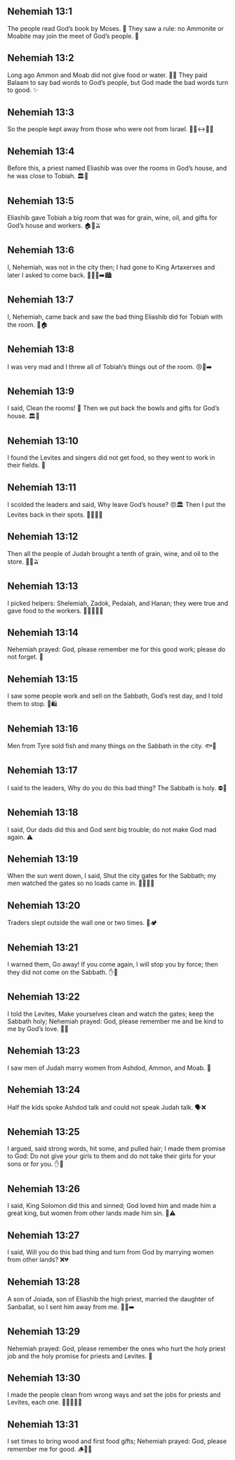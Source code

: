 ## Nehemiah 13:1
The people read God’s book by Moses. 📖 They saw a rule: no Ammonite or Moabite may join the meet of God’s people. 📝
## Nehemiah 13:2
Long ago Ammon and Moab did not give food or water. 🍞💧 They paid Balaam to say bad words to God’s people, but God made the bad words turn to good. ✨
## Nehemiah 13:3
So the people kept away from those who were not from Israel. 🚶‍♀️↔️🚶‍♂️
## Nehemiah 13:4
Before this, a priest named Eliashib was over the rooms in God’s house, and he was close to Tobiah. 🏛️🤝
## Nehemiah 13:5
Eliashib gave Tobiah a big room that was for grain, wine, oil, and gifts for God’s house and workers. 🏠🍇🫒
## Nehemiah 13:6
I, Nehemiah, was not in the city then; I had gone to King Artaxerxes and later I asked to come back. 🧍‍♂️👑➡️🏙️
## Nehemiah 13:7
I, Nehemiah, came back and saw the bad thing Eliashib did for Tobiah with the room. 👀🏠
## Nehemiah 13:8
I was very mad and I threw all of Tobiah’s things out of the room. 😠🧳➡️
## Nehemiah 13:9
I said, Clean the rooms! 🧹 Then we put back the bowls and gifts for God’s house. 🏛️🎁
## Nehemiah 13:10
I found the Levites and singers did not get food, so they went to work in their fields. 🌾
## Nehemiah 13:11
I scolded the leaders and said, Why leave God’s house? 😠🏛️ Then I put the Levites back in their spots. 🧍‍♂️🧍‍♀️
## Nehemiah 13:12
Then all the people of Judah brought a tenth of grain, wine, and oil to the store. 🧺🍇🫒
## Nehemiah 13:13
I picked helpers: Shelemiah, Zadok, Pedaiah, and Hanan; they were true and gave food to the workers. 🧍‍♂️🧍‍♀️✅
## Nehemiah 13:14
Nehemiah prayed: God, please remember me for this good work; please do not forget. 🙏
## Nehemiah 13:15
I saw some people work and sell on the Sabbath, God’s rest day, and I told them to stop. 🛑🛍️
## Nehemiah 13:16
Men from Tyre sold fish and many things on the Sabbath in the city. 🐟👜
## Nehemiah 13:17
I said to the leaders, Why do you do this bad thing? The Sabbath is holy. ⛔️📅
## Nehemiah 13:18
I said, Our dads did this and God sent big trouble; do not make God mad again. ⚠️
## Nehemiah 13:19
When the sun went down, I said, Shut the city gates for the Sabbath; my men watched the gates so no loads came in. 🌇🚪🧍‍♂️
## Nehemiah 13:20
Traders slept outside the wall one or two times. 🧳🏕️
## Nehemiah 13:21
I warned them, Go away! If you come again, I will stop you by force; then they did not come on the Sabbath. ✋🚫
## Nehemiah 13:22
I told the Levites, Make yourselves clean and watch the gates; keep the Sabbath holy; Nehemiah prayed: God, please remember me and be kind to me by God’s love. 🙏💖
## Nehemiah 13:23
I saw men of Judah marry women from Ashdod, Ammon, and Moab. 💍
## Nehemiah 13:24
Half the kids spoke Ashdod talk and could not speak Judah talk. 🗣️❌
## Nehemiah 13:25
I argued, said strong words, hit some, and pulled hair; I made them promise to God: Do not give your girls to them and do not take their girls for your sons or for you. ✋🤝
## Nehemiah 13:26
I said, King Solomon did this and sinned; God loved him and made him a great king, but women from other lands made him sin. 👑⚠️
## Nehemiah 13:27
I said, Will you do this bad thing and turn from God by marrying women from other lands? ❌💔
## Nehemiah 13:28
A son of Joiada, son of Eliashib the high priest, married the daughter of Sanballat, so I sent him away from me. 🚶‍♂️➡️
## Nehemiah 13:29
Nehemiah prayed: God, please remember the ones who hurt the holy priest job and the holy promise for priests and Levites. 🙏
## Nehemiah 13:30
I made the people clean from wrong ways and set the jobs for priests and Levites, each one. 🧼🧍‍♂️🧍‍♀️
## Nehemiah 13:31
I set times to bring wood and first food gifts; Nehemiah prayed: God, please remember me for good. 🪵🍎🙏
